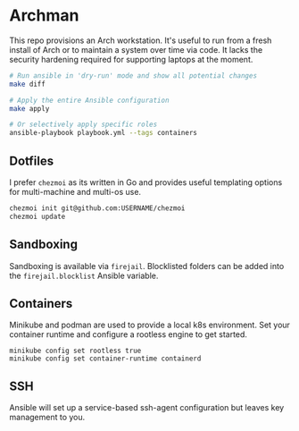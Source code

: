 # Archman

This repo provisions an Arch workstation.
It's useful to run from a fresh install of Arch or to maintain a system over time via code.
It lacks the security hardening required for supporting laptops at the moment.


```bash
# Run ansible in 'dry-run' mode and show all potential changes
make diff

# Apply the entire Ansible configuration
make apply

# Or selectively apply specific roles
ansible-playbook playbook.yml --tags containers
```

## Dotfiles

I prefer `chezmoi` as its written in Go and provides useful templating options for multi-machine and multi-os use.

```bash
chezmoi init git@github.com:USERNAME/chezmoi
chezmoi update
```

## Sandboxing

Sandboxing is available via `firejail`. Blocklisted folders can be added into the `firejail.blocklist` Ansible variable.

## Containers

Minikube and podman are used to provide a local k8s environment.
Set your container runtime and configure a rootless engine to get started.

```
minikube config set rootless true
minikube config set container-runtime containerd
```

## SSH

Ansible will set up a service-based ssh-agent configuration but leaves key management to you.
